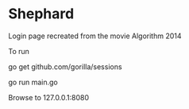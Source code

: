 # Shephard
Login page recreated from the movie Algorithm 2014


To run

go get github.com/gorilla/sessions

go run main.go

Browse to 127.0.0.1:8080
